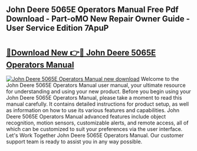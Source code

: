 ## John Deere 5065E Operators Manual Free Pdf Download - Part-oMO New Repair Owner Guide - User Service Edition 7ApuP

# <h2><a href="http://bc89479.oget.top/?id=John+Deere+5065E+Operators+Manual">🔗Download New 👉🔴 John Deere 5065E Operators Manual</a></h2>

[![John Deere 5065E Operators Manual new download](https://i.imgur.com/5g1atiW.png)](http://bc89479.oget.top/?id=John+Deere+5065E+Operators+Manual)
Welcome to the John Deere 5065E Operators Manual user manual, your ultimate resource for understanding and using your new product. Before you begin using your John Deere 5065E Operators Manual, please take a moment to read this manual carefully. It contains detailed instructions for product setup, as well as information on how to use its various features and capabilities. John Deere 5065E Operators Manual advanced features include object recognition, motion sensors, customizable alerts, and remote access, all of which can be customized to suit your preferences via the user interface. Let's Work Together John Deere 5065E Operators Manual. Our customer support team is ready to assist you in any way possible.
